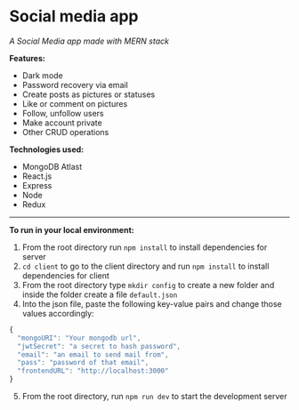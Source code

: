 # Social media app
*A Social Media app made with MERN stack*

**Features:**
* Dark mode
* Password recovery via email
* Create posts as pictures or statuses
* Like or comment on pictures
* Follow, unfollow users
* Make account private
* Other CRUD operations

**Technologies used:**
* MongoDB Atlast
* React.js
* Express
* Node
* Redux

***

**To run in your local environment:**
1. From the root directory run `npm install` to install dependencies for server
2. `cd client` to go to the client directory and run `npm install` to install dependencies for client
3. From the root directory type `mkdir config` to create a new folder and inside the folder create a file `default.json`
4. Into the json file, paste the following key-value pairs and change those values accordingly:
```javascript
{
  "mongoURI": "Your mongodb url",
  "jwtSecret": "a secret to hash password",
  "email": "an email to send mail from",
  "pass": "password of that email",
  "frontendURL": "http://localhost:3000"
}
```
5. From the root directory, run `npm run dev` to start the development server
